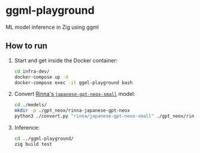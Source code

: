 # ggml-playground
ML model inference in Zig using ggml

## How to run
1. Start and get inside the Docker container:
    ```bash
    cd infra-dev/
    docker-compose up -d
    docker-compose exec -it ggml-playground bash
    ```
2. Convert [Rinna's `japanese-gpt-neox-small`](https://huggingface.co/rinna/japanese-gpt-neox-small) model:
    ```bash
    cd ./models/
    mkdir -p ./gpt_neox/rinna-japanese-gpt-neox
    python3 ./convert.py "rinna/japanese-gpt-neox-small" ./gpt_neox/rinna-japanese-gpt-neox/
    ```
3. Inference:
    ```bash
    cd ../ggml-playground/
    zig build test
    ```
